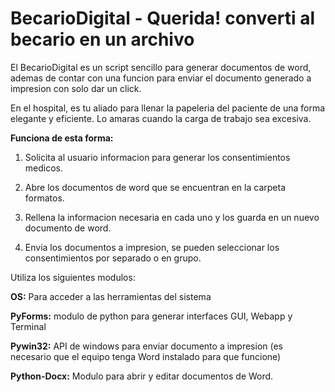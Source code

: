 # BecarioDigital - Querida! converti al becario en un archivo

El BecarioDigital es un script sencillo para generar documentos de word,
ademas de contar con una funcion para enviar el documento generado a impresion con solo dar un click.

En el hospital, es tu aliado para llenar la papeleria del paciente de una forma elegante y eficiente.
Lo amaras cuando la carga de trabajo sea excesiva.


**Funciona de esta forma:**

1. Solicita al usuario informacion para generar los consentimientos medicos.

2. Abre los documentos de word que se encuentran en la carpeta formatos.

3. Rellena la informacion necesaria en cada uno y los guarda en un nuevo documento de word.

4. Envia los documentos a impresion, se pueden seleccionar los consentimientos por separado o en grupo.



Utiliza los siguientes modulos:

**OS:** Para acceder a las herramientas del sistema

**PyForms:** modulo de python para generar interfaces GUI, Webapp y Terminal

**Pywin32:** API de windows para enviar documento a impresion (es necesario que el equipo tenga Word instalado para que funcione)

**Python-Docx:** Modulo para abrir y editar documentos de Word.

